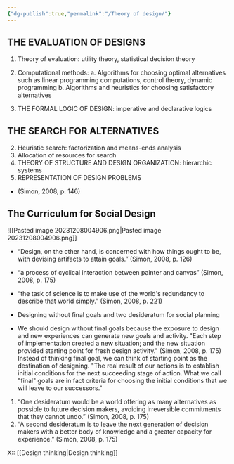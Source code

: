 ```yaml
---
{"dg-publish":true,"permalink":"/Theory of design/"}
---
```


## THE EVALUATION OF DESIGNS 
1. Theory of evaluation: utility theory, statistical decision theory 
2. Computational methods: 
	 a. Algorithms for choosing optimal alternatives such as linear programming computations, control theory, dynamic programming 
	 b. Algorithms and heuristics for choosing satisfactory alternatives 

1. THE FORMAL LOGIC OF DESIGN: imperative and declarative logics 
## THE SEARCH FOR ALTERNATIVES 
2. Heuristic search: factorization and means-ends analysis 
3. Allocation of resources for search 
4. THEORY OF STRUCTURE AND DESIGN ORGANIZATION: hierarchic systems 
5. REPRESENTATION OF DESIGN PROBLEMS 

- (Simon, 2008, p. 146)

## The Curriculum for Social Design
![[Pasted image 20231208004906.png\|Pasted image 20231208004906.png]]
- “Design, on the other hand, is concerned with how things ought to be, with devising artifacts to attain goals.” (Simon, 2008, p. 126)
- “a process of cyclical interaction between painter and canvas” (Simon, 2008, p. 175)
- “the task of science is to make use of the world's redundancy to describe that world simply.” (Simon, 2008, p. 221)

- Designing without final goals and two desideratum for social planning
- We should design without final goals because the exposure to design and new experiences can generate new goals and activity. "Each step of implementation created a new situation; and the new situation provided starting point for fresh design activity." (Simon, 2008, p. 175) Instead of thinking final goal, we can think of starting point as the destination of designing. "The real result of our actions is to establish initial conditions for the next succeeding stage of action. What we call "final" goals are in fact criteria for choosing the initial conditions that we will leave to our successors."

1. “One desideratum would be a world offering as many alternatives as possible to future decision makers, avoiding irreversible commitments that they cannot undo.” (Simon, 2008, p. 175)
2. “A second desideratum is to leave the next generation of decision makers with a better body of knowledge and a greater capacity for experience.” (Simon, 2008, p. 175)

X:: [[Design thinking\|Design thinking]]

